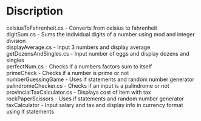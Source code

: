 # Discription

celsiusToFahrenheit.cs - Converts from celsius to fahrenheit <br />
digitSum.cs - Sums the individual digits of a number using mod and integer division <br />
displayAverage.cs - Input 3 numbers and display average <br />
getDozensAndSingles.cs - Input number of eggs and display dozens and singles <br />
perfectNum.cs - Checks if a numbers factors sum to itself <br />
primeCheck - Checks if a number is prime or not <br />
numberGuessingGame - Uses if statements and random number generator <br />
palindromeChecker.cs - Checks if an input is a palindrome or not <br />
provincialTaxCalculator.cs -  Displays cost of item with tax <br />
rockPaperScissors - Uses if statements and random number generator <br />
taxCalculator - Input salary and tax and display info in currency format using if statements <br />
